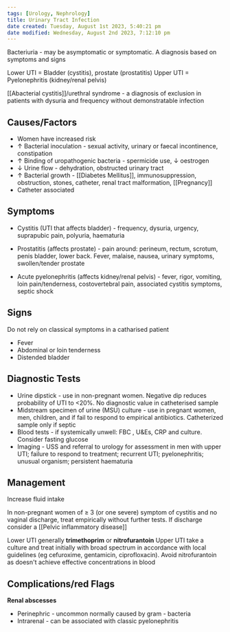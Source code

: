 ```yaml
---
tags: [Urology, Nephrology]
title: Urinary Tract Infection
date created: Tuesday, August 1st 2023, 5:40:21 pm
date modified: Wednesday, August 2nd 2023, 7:12:10 pm
---
```


Bacteriuria - may be asymptomatic or symptomatic. A diagnosis based on symptoms and signs

Lower UTI = Bladder (cystitis), prostate (prostatitis)
Upper UTI = Pyelonephritis (kidney/renal pelvis)

[[Abacterial cystitis]]/urethral syndrome - a diagnosis of exclusion in patients with dysuria and frequency without demonstratable infection

## Causes/Factors

- Women have increased risk
- $\uparrow$ Bacterial inoculation - sexual activity, urinary or faecal incontinence, constipation
- $\uparrow$ Binding of uropathogenic bacteria - spermicide use, $\downarrow$ oestrogen
- $\downarrow$ Urine flow - dehydration, obstructed urinary tract
- $\uparrow$ Bacterial growth - [[Diabetes Mellitus]], immunosuppression, obstruction, stones, catheter, renal tract malformation, [[Pregnancy]]
- Catheter associated

## Symptoms

- Cystitis (UTI that affects bladder) - frequency, dysuria, urgency, suprapubic pain, polyuria, haematuria
- Prostatitis (affects prostate) - pain around: perineum, rectum, scrotum, penis bladder, lower back. Fever, malaise, nausea, urinary symptoms, swollen/tender prostate

- Acute pyelonephritis (affects kidney/renal pelvis) - fever, rigor, vomiting, loin pain/tenderness, costovertebral pain, associated cystitis symptoms, septic shock

## Signs

Do not rely on classical symptoms in a catharised patient

- Fever
- Abdominal or loin tenderness
- Distended bladder

## Diagnostic Tests

- Urine dipstick - use in non-pregnant women. Negative dip reduces probability of UTI to <20%. No diagnostic value in catheterised sample
- Midstream specimen of urine (MSU) culture - use in pregnant women, men, children, and if fail to respond to empirical antibiotics. Catheterized sample only if septic
- Blood tests - if systemically unwell: FBC , U&Es, CRP and culture. Consider fasting glucose
- Imaging - USS and referral to urology for assessment in men with upper UTI; failure to respond to treatment; recurrent UTI; pyelonephritis; unusual organism; persistent haematuria

## Management

Increase fluid intake

In non-pregnant women of $\geq$ 3 (or one severe) symptom of cystitis and no vaginal discharge, treat empirically without further tests. If discharge consider a [[Pelvic inflammatory disease]]

Lower UTI generally **trimethoprim** or **nitrofurantoin**
Upper UTI take a culture and treat initially with broad spectrum in accordance with local guidelines (eg cefuroxime, gentamicin, ciprofloxacin). Avoid nitrofurantoin as doesn't achieve effective concentrations in blood

## Complications/red Flags

**Renal abscesses**

- Perinephric - uncommon normally caused by gram - bacteria
- Intrarenal - can be associated with classic pyelonephritis
